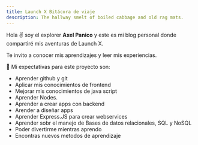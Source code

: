 ```yaml
---
title: Launch X Bitácora de viaje
description: The hallway smelt of boiled cabbage and old rag mats.
---
```


Hola ✌️  soy el explorer **Axel Panico** y este es mi blog personal donde compartiré mis aventuras de Launch X.

Te invito a conocer mis aprendizajes y leer mis experiencias.

🚀
Mi expectativas para este proyecto son:

- Aprender github y git
- Aplicar mis conocimientos de frontend
- Mejorar mis conocimientos de java script
- Aprender Nodes.
- Aprender a crear apps con backend
- Arender a diseñar apps
- Aprender Express.JS para crear webservices
- Aprender sobr el manejo de Bases de datos relacionales, SQL y NoSQL
- Poder divertirme mientras aprendo
- Encontras nuevos metodos de aprendizaje

